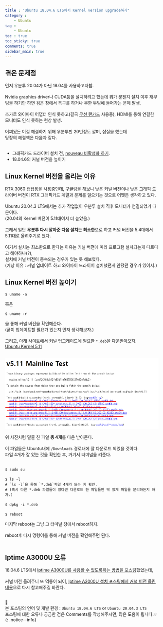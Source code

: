 ```yaml
---
title : "Ubuntu 18.04.6 LTS에서 Kernel version upgrade하기"
category :
    - Ubuntu
tag :
    - Ubuntu
toc : true
toc_sticky: true
comments: true
sidebar_main: true
---
```


## 겪은 문제점
먼저 우분투 20.04가 아닌 18.04를 사용하고자함.<br><br>
Nvidia graphics driver나 CUDA등을 설치하려고 했는데 뭐가 문젠지 설치 이후 재부팅을 하기만 하면
검은 창에서 복구를 하거나 무한 부팅에 들어가는 문제 발생.<br><br>
추가로 와이파이 어댑터 인식 못하고(결국 [무선 랜카드](https://lee-jaewon.github.io/ubuntu/Ubuntu_set/) 사용중), HDMI를 통해 연결한 모니터도 인식 못하는 현상 발생.<br><br>
어찌됬든 이걸 해결하기 위해 우분투만 20번정도 깔며, 삽질을 했는데<br>
당장의 해결책은 다음과 같다.<br><br>
- 그래픽카드 드라이버 설치 전, [nouveau 비활성화 하기](https://lee-jaewon.github.io/ubuntu/CUDA/#nouveau-%EB%B9%84%ED%99%9C%EC%84%B1%ED%99%94).
- 18.04.6의 커널 버전을 높이기

## Linux Kernel 버전을 올리는 이유
RTX 3060 랩탑용을 사용중인데, 구글링을 해보니 낮은 커널 버전이나 낮은 그래픽 드라이버 버전이 RTX 그래픽카드 계열과 문제를 일으키는 것으로 어쨋든 생각하고 있다.<br><br>
Ubuntu 20.04.3 LTS에서는 추가 작업없이 우분투 설치 직후 모니터가 연결되었기 때문이다.<br>
(20.04의 Kernel 버전이 5.11대여서 더 높았음.)<br><br>
그래서 일단 **우분투 다시 깔아준 다음 설치는 최소한**으로 하고 커널 버전을 5.4대에서 5.11대로 올려주기로 했다.<br><br>
여기서 설치는 최소한으로 한다는 이유는 커널 버전에 따라 프로그램 설치되는게 다르다고 해야하나(?),<br> 설치에 커널 버전이 종속되는 경우가 있는 듯 해보였다.<br>(예상 이유 : 커널 업데이트 하고 와이파이 드라이버 설치했던게 안됐던 경우가 있어서.)

## Linux Kernel 버전 높이기
```
$ uname -a
```
혹은
```
$ uname -r
```
을 통해 커널 버전을 확인해준다.<br>
(굳이 업데이트할 필요가 있는지 먼저 생각해보자.)<br><br>
그리고, 아래 사이트에서 커널 업그레이드에 필요한 `*.deb`을 다운받아오자.<br>
[Ubuntu Kernel 5.11](https://kernel.ubuntu.com/~kernel-ppa/mainline/v5.11/)<br><br>
<p align="center"><img src="/MyPDF/kernel.png" width = "800" ></p>

위 사진처럼 밑줄 친 파일 **총 4개**를 다운 받아준다.<br><br>
이 파일들은 Ubuntu내에 `/Downloads` 경로내에 잘 다운로드 되었을 것이다.<br>
파일 4개가 잘 있는 것을 확인한 후, 거기서 터미널을 켜준다.<br><br>
```
$ sudo su

$ ls -l
# `ls -l`을 통해 `*.deb`파일 4개가 뜨는 지 확인.
# (혹시 다른 *.deb 파일들이 있다면 다운로드 한 파일들만 딱 있게 파일을 분리하든지 하자.)

$ dpkg -i *.deb

$ reboot
```
마지막 reboot는 그냥 그 터미널 창에서 reboot하자.<br><br>
reboot후 다시 명령어를 통해 커널 버전을 확인해주면 된다.<br><br>

## Iptime A3000U 오류
18.04.6 LTS에서 [Iptime A3000U를 사용할 수 있도록하는 방법을 포스팅](https://lee-jaewon.github.io/ubuntu/Ubuntu_set/)했었는데,<br><br>
커널 버전 올려주니 또 먹통이 되어, [Iptime A3000U 설치 포스팅에서 커널 버전 올린 내용]()으로 다시 참고해주길 바란다.<br><br>

📣<br>
본 포스팅의 언어 및 개발 환경 : `Ubuntu 18.04.6 LTS` or `Ubuntu 20.04.3 LTS`<br>
포스팅에 대한 오류나 궁금한 점은 Comments를 작성해주시면, 많은 도움이 됩니다.💡
{: .notice--info}